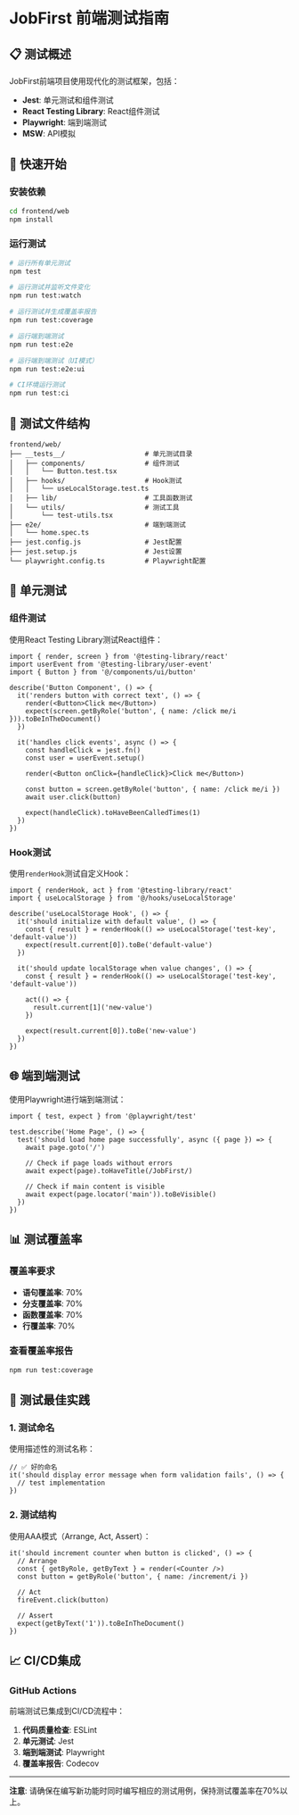# JobFirst 前端测试指南

## 📋 测试概述

JobFirst前端项目使用现代化的测试框架，包括：

- **Jest**: 单元测试和组件测试
- **React Testing Library**: React组件测试
- **Playwright**: 端到端测试
- **MSW**: API模拟

## 🚀 快速开始

### 安装依赖

```bash
cd frontend/web
npm install
```

### 运行测试

```bash
# 运行所有单元测试
npm test

# 运行测试并监听文件变化
npm run test:watch

# 运行测试并生成覆盖率报告
npm run test:coverage

# 运行端到端测试
npm run test:e2e

# 运行端到端测试（UI模式）
npm run test:e2e:ui

# CI环境运行测试
npm run test:ci
```

## 📁 测试文件结构

```
frontend/web/
├── __tests__/                    # 单元测试目录
│   ├── components/               # 组件测试
│   │   └── Button.test.tsx
│   ├── hooks/                    # Hook测试
│   │   └── useLocalStorage.test.ts
│   ├── lib/                      # 工具函数测试
│   └── utils/                    # 测试工具
│       └── test-utils.tsx
├── e2e/                          # 端到端测试
│   └── home.spec.ts
├── jest.config.js                # Jest配置
├── jest.setup.js                 # Jest设置
└── playwright.config.ts          # Playwright配置
```

## 🧪 单元测试

### 组件测试

使用React Testing Library测试React组件：

```tsx
import { render, screen } from '@testing-library/react'
import userEvent from '@testing-library/user-event'
import { Button } from '@/components/ui/button'

describe('Button Component', () => {
  it('renders button with correct text', () => {
    render(<Button>Click me</Button>)
    expect(screen.getByRole('button', { name: /click me/i })).toBeInTheDocument()
  })

  it('handles click events', async () => {
    const handleClick = jest.fn()
    const user = userEvent.setup()
    
    render(<Button onClick={handleClick}>Click me</Button>)
    
    const button = screen.getByRole('button', { name: /click me/i })
    await user.click(button)
    
    expect(handleClick).toHaveBeenCalledTimes(1)
  })
})
```

### Hook测试

使用`renderHook`测试自定义Hook：

```tsx
import { renderHook, act } from '@testing-library/react'
import { useLocalStorage } from '@/hooks/useLocalStorage'

describe('useLocalStorage Hook', () => {
  it('should initialize with default value', () => {
    const { result } = renderHook(() => useLocalStorage('test-key', 'default-value'))
    expect(result.current[0]).toBe('default-value')
  })

  it('should update localStorage when value changes', () => {
    const { result } = renderHook(() => useLocalStorage('test-key', 'default-value'))
    
    act(() => {
      result.current[1]('new-value')
    })
    
    expect(result.current[0]).toBe('new-value')
  })
})
```

## 🌐 端到端测试

使用Playwright进行端到端测试：

```tsx
import { test, expect } from '@playwright/test'

test.describe('Home Page', () => {
  test('should load home page successfully', async ({ page }) => {
    await page.goto('/')
    
    // Check if page loads without errors
    await expect(page).toHaveTitle(/JobFirst/)
    
    // Check if main content is visible
    await expect(page.locator('main')).toBeVisible()
  })
})
```

## 📊 测试覆盖率

### 覆盖率要求

- **语句覆盖率**: 70%
- **分支覆盖率**: 70%
- **函数覆盖率**: 70%
- **行覆盖率**: 70%

### 查看覆盖率报告

```bash
npm run test:coverage
```

## 🎯 测试最佳实践

### 1. 测试命名

使用描述性的测试名称：

```tsx
// ✅ 好的命名
it('should display error message when form validation fails', () => {
  // test implementation
})
```

### 2. 测试结构

使用AAA模式（Arrange, Act, Assert）：

```tsx
it('should increment counter when button is clicked', () => {
  // Arrange
  const { getByRole, getByText } = render(<Counter />)
  const button = getByRole('button', { name: /increment/i })
  
  // Act
  fireEvent.click(button)
  
  // Assert
  expect(getByText('1')).toBeInTheDocument()
})
```

## 📈 CI/CD集成

### GitHub Actions

前端测试已集成到CI/CD流程中：

1. **代码质量检查**: ESLint
2. **单元测试**: Jest
3. **端到端测试**: Playwright
4. **覆盖率报告**: Codecov

---

**注意**: 请确保在编写新功能时同时编写相应的测试用例，保持测试覆盖率在70%以上。
